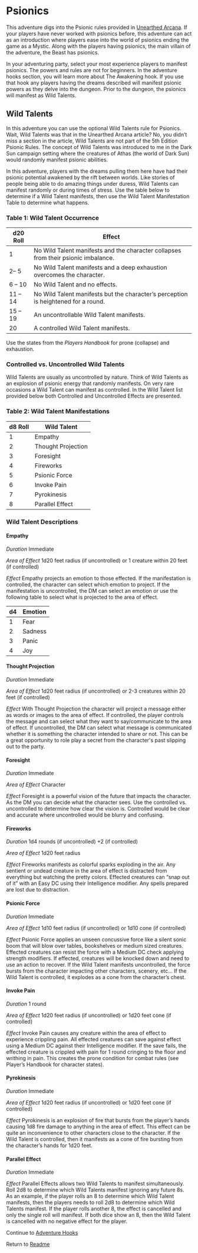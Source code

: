 # Psionics

This adventure digs into the Psionic rules provided in [Unearthed Arcana](http://media.wizards.com/2017/dnd/downloads/UAMystic3.pdf). If your players have never worked with psionics before, this adventure can act as an introduction where players ease into the world of psionics ending the game as a Mystic. Along with the players having psionics, the main villain of the adventure, the Beast has psionics.

In your adventuring party, select your most experience players to manifest psionics. The powers and rules are not for beginners. In the adventure hooks section, you will learn more about The Awakening hook. If you use that hook any players having the dreams described will manifest psionic powers as they delve into the dungeon. Prior to the dungeon, the psionics will manifest as Wild Talents.

## Wild Talents

In this adventure you can use the optional Wild Talents rule for Psionics. Wait, Wild Talents was that in the Unearthed Arcana article? No, you didn’t miss a section in the article, Wild Talents are not part of the 5th Edition Psionic Rules. The concept of Wild Talents was introduced to me in the Dark Sun campaign setting where the creatures of Athas (the world of Dark Sun) would randomly manifest psionic abilities.

In this adventure, players with the dreams pulling them here have had their psionic potential awakened by the rift between worlds. Like stories of people being able to do amazing things under duress, Wild Talents can manifest randomly or during times of stress. Use the table below to determine if a Wild Talent manifests, then use the Wild Talent Manifestation Table to determine what happens.

### Table 1: Wild Talent Occurrence

| d20 Roll | Effect                                                                             |
| -------- | ---------------------------------------------------------------------------------- |
| 1        | No Wild Talent manifests and the character collapses from their psionic imbalance. |
| 2– 5     | No Wild Talent manifests and a deep exhaustion overcomes the character.            |
| 6 – 10   | No Wild Talent and no effects.                                                     |
| 11 – 14  | No Wild Talent manifests but the character’s perception is heightened for a round. |
| 15 – 19  | An uncontrollable Wild Talent manifests.                                           |
| 20       | A controlled Wild Talent manifests.                                                |

Use the states from the *Players Handbook* for prone (collapse) and exhaustion.

### Controlled vs. Uncontrolled Wild Talents

Wild Talents are usually as uncontrolled by nature. Think of Wild Talents as an explosion of psionic energy that randomly manifests. On very rare occasions a Wild Talent can manifest as controlled. In the Wild Talent list provided below both Controlled and Uncontrolled Effects are presented.

### Table 2: Wild Talent Manifestations

| d8 Roll   | Wild Talent              |
| --------- | ------------------------ |
| 1         | Empathy                  |
| 2         | Thought Projection       |
| 3         | Foresight                |
| 4         | Fireworks                |
| 5         | Psionic Force            |
| 6         | Invoke Pain              |
| 7         | Pyrokinesis              |
| 8         | Parallel Effect          |

### Wild Talent Descriptions

#### Empathy

*Duration* Immediate

*Area of Effect* 1d20 feet radius (if uncontrolled) or 1 creature within 20 feet (if controlled)

*Effect* Empathy projects an emotion to those effected. If the manifestation is controlled, the character can select which emotion to project. If the manifestation is uncontrolled, the DM can select an emotion or use the following table to select what is projected to the area of effect.

| d4 | Emotion |
| -- | ------- |
| 1  | Fear    |
| 2  | Sadness |
| 3  | Panic   |
| 4  | Joy     |

#### Thought Projection

*Duration* Immediate

*Area of Effect* 1d20 feet radius (if uncontrolled) or 2-3 creatures within 20 feet (if controlled)

*Effect* With Thought Projection the character will project a message either as words or images to the area of effect. If controlled, the player controls the message and can select what they want to say/communicate to the area of effect. If uncontrolled, the DM can select what message is communicated whether it is something the character intended to share or not. This can be a great opportunity to role play a secret from the character's past slipping out to the party.

#### Foresight

*Duration* Immediate

*Area of Effect* Character

*Effect* Foresight is a powerful vision of the future that impacts the character. As the DM you can decide what the character sees. Use the controlled vs. uncontrolled to determine how clear the vision is. Controlled would be clear and accurate where uncontrolled would be blurry and confusing.

#### Fireworks

*Duration* 1d4 rounds (if uncontrolled) +2 (if controlled)

*Area of Effect* 1d20 feet radius

*Effect* Fireworks manifests as colorful sparks exploding in the air. Any sentient or undead creature in the area of effect is distracted from everything but watching the pretty colors. Effected creatures can “snap out of it” with an Easy DC using their Intelligence modifier. Any spells prepared are lost due to distraction.

#### Psionic Force

*Duration* Immediate

*Area of Effect* 1d10 feet radius (if uncontrolled) or 1d10 cone (if controlled)

*Effect* Psionic Force applies an unseen concussive force like a silent sonic boom that will blow over tables, bookshelves or medium sized creatures. Effected creatures can resist the force with a Medium DC check applying strength modifiers. If effected, creatures will be knocked down and need to use an action to recover. If the Wild Talent manifests uncontrolled, the force bursts from the character impacting other characters, scenery, etc... If the Wild Talent is controlled, it explodes as a cone from the character’s chest.

#### Invoke Pain

*Duration* 1 round

*Area of Effect* 1d20 feet radius (if uncontrolled) or 1d20 feet cone (if controlled)

*Effect* Invoke Pain causes any creature within the area of effect to experience crippling pain. All effected creatures can save against effect using a Medium DC against their Intelligence modifier. If the save fails, the effected creature is crippled with pain for 1 round cringing to the floor and writhing in pain. This creates the prone condition for combat rules (see Player’s Handbook for character states).

#### Pyrokinesis

*Duration* Immediate

*Area of Effect* 1d20 feet radius (if uncontrolled) or 1d20 feet cone (if controlled)

*Effect* Pyrokinesis is an explosion of fire that bursts from the player’s hands causing 1d8 fire damage to anything in the area of effect. This effect can be quite an inconvenience to other characters close to the character. If the Wild Talent is controlled, then it manifests as a cone of fire bursting from the character’s hands for 1d20 feet.

#### Parallel Effect

*Duration* Immediate

*Effect* Parallel Effects allows two Wild Talents to manifest simultaneously. Roll 2d8 to determine which Wild Talents manifest ignoring any future 8s. As an example, if the player rolls an 8 to determine which Wild Talent manifests, then the players needs to roll 2d8 to determine which Wild Talents manifest. If the player rolls another 8, the effect is cancelled and only the single roll will manifest. If both dice show an 8, then the Wild Talent is cancelled with no negative effect for the player.

Continue to [Adventure Hooks](AdventureHooks.md)

Return to [Readme](Readme.md)